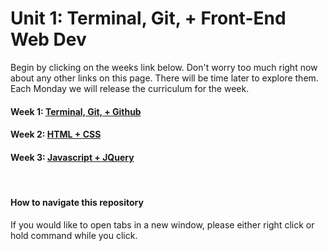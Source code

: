 # Unit 1: Terminal, Git, + Front-End Web Dev

Begin by clicking on the weeks link below. Don't worry too much right now about any other links on this page. There will be time later to explore them. Each Monday we will release the curriculum for the week.  

#### Week 1: [Terminal, Git, + Github](./week_1/README.md)
#### Week 2: [HTML + CSS](./week_2/README.md)
#### Week 3: [Javascript + JQuery](./week_3/README.md)   
<br>  

#### How to navigate this repository
If you would like to open tabs in a new window, please either right click or hold command while you click.


